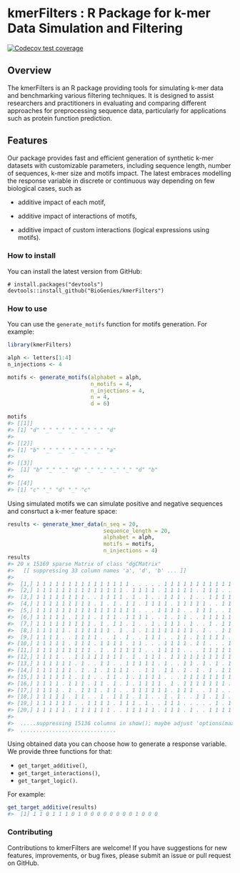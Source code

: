 
<!-- README.md is generated from README.Rmd. Please edit that file -->

# kmerFilters : R Package for k-mer Data Simulation and Filtering

<!-- badges: start -->

[![Codecov test
coverage](https://codecov.io/gh/jakubkala/kmerFilters/branch/main/graph/badge.svg)](https://codecov.io/gh/jakubkala/kmerFilters?branch=main)
<!-- badges: end -->

## Overview

The kmerFilters is an R package providing tools for simulating k-mer
data and benchmarking various filtering techniques. It is designed to
assist researchers and practitioners in evaluating and comparing
different approaches for preprocessing sequence data, particularly for
applications such as protein function prediction.

## Features

Our package provides fast and efficient generation of synthetic k-mer
datasets with customizable parameters, including sequence length, number
of sequences, k-mer size and motifs impact. The latest embraces
modelling the response variable in discrete or continuous way depending
on few biological cases, such as

- additive impact of each motif,

- additive impact of interactions of motifs,

- additive impact of custom interactions (logical expressions using
  motifs).

### How to install

You can install the latest version from GitHub:

    # install.packages("devtools")
    devtools::install_github("BioGenies/kmerFilters")

### How to use

You can use the `generate_motifs` function for motifs generation. For
example:

``` r
library(kmerFilters)

alph <- letters[1:4]
n_injections <- 4

motifs <- generate_motifs(alphabet = alph, 
                          n_motifs = 4, 
                          n_injections = 4, 
                          n = 4, 
                          d = 6)

motifs
#> [[1]]
#> [1] "d" "_" "_" "_" "_" "_" "d"
#> 
#> [[2]]
#> [1] "b" "_" "_" "_" "_" "_" "a"
#> 
#> [[3]]
#>  [1] "b" "_" "_" "d" "_" "_" "_" "_" "d" "b"
#> 
#> [[4]]
#> [1] "c" "_" "d" "_" "c"
```

Using simulated motifs we can simulate positive and negative sequences
and consrtuct a k-mer feature space:

``` r
results <- generate_kmer_data(n_seq = 20, 
                              sequence_length = 20, 
                              alphabet = alph,
                              motifs = motifs, 
                              n_injections = 4)
results
#> 20 x 15169 sparse Matrix of class "dgCMatrix"
#>   [[ suppressing 33 column names 'a', 'd', 'b' ... ]]
#>                                                                               
#>  [1,] 1 1 1 1 1 1 1 1 1 1 1 1 1 1 1 . . . . . 1 1 1 1 1 1 1 1 1 1 1 1 1 ......
#>  [2,] 1 1 1 1 1 1 1 1 1 1 1 1 1 1 . 1 1 1 1 . 1 1 1 1 1 . 1 1 1 . . 1 1 ......
#>  [3,] 1 1 1 1 1 1 1 1 . . 1 1 1 1 . 1 . 1 . . 1 1 1 . 1 . . 1 1 1 1 1 . ......
#>  [4,] 1 1 1 1 1 1 1 1 1 . 1 . 1 . 1 1 . 1 1 1 1 . 1 1 1 1 1 . . 1 1 1 1 ......
#>  [5,] 1 1 1 1 1 1 1 1 1 1 1 1 1 1 1 1 . . . 1 1 1 1 . . 1 1 1 . . 1 1 . ......
#>  [6,] 1 1 1 1 1 . 1 1 1 . 1 1 1 . 1 1 1 1 . . 1 . 1 1 . . 1 1 1 1 1 1 1 ......
#>  [7,] 1 1 1 1 1 1 1 1 1 . 1 . 1 1 . 1 . . 1 . 1 1 1 . 1 . . 1 . 1 1 . 1 ......
#>  [8,] 1 1 1 1 1 . 1 1 1 1 1 1 . 1 . 1 . 1 1 1 1 1 1 1 1 . 1 . . 1 1 1 1 ......
#>  [9,] 1 1 1 1 . . 1 1 1 1 . . 1 . 1 . . 1 1 1 . . 1 1 . 1 1 1 1 1 . . 1 ......
#> [10,] 1 1 1 1 1 . 1 1 1 . 1 1 1 1 . 1 1 . . . 1 1 1 1 . 1 1 . . . 1 1 . ......
#> [11,] 1 1 1 1 1 1 1 1 1 . 1 . 1 1 1 1 1 . . 1 1 1 1 . . . 1 1 1 1 1 1 1 ......
#> [12,] 1 1 1 1 . . 1 1 1 1 1 1 1 1 . 1 . 1 1 1 . 1 1 1 1 1 1 1 1 1 1 . 1 ......
#> [13,] 1 1 1 1 1 1 . 1 . . 1 1 . . 1 1 1 1 1 . 1 . . 1 1 . 1 . 1 . 1 1 1 ......
#> [14,] 1 1 1 1 1 1 . 1 . 1 . 1 1 1 1 . . 1 1 . 1 1 . 1 . 1 . 1 . 1 1 1 1 ......
#> [15,] 1 1 1 1 1 1 . 1 1 . . 1 1 . 1 . 1 1 1 1 . . . 1 1 1 1 1 1 1 1 . 1 ......
#> [16,] 1 1 1 1 . 1 1 1 . 1 1 . 1 . 1 . 1 1 1 1 . 1 . 1 1 1 1 1 1 1 . 1 1 ......
#> [17,] 1 1 1 1 . 1 . 1 1 1 . 1 1 . . 1 1 1 1 1 1 . 1 1 1 . . 1 1 . . . 1 ......
#> [18,] 1 1 1 1 1 . 1 1 . . 1 . 1 1 1 . 1 1 . . 1 . 1 . . 1 1 . 1 1 . 1 1 ......
#> [19,] 1 1 1 1 1 1 . . 1 1 1 1 . 1 1 1 . 1 . . 1 1 1 . . . . . 1 . 1 . . ......
#> [20,] 1 1 1 1 1 . 1 1 1 1 1 1 . . 1 1 1 1 1 . 1 1 1 . 1 . . 1 1 1 1 . . ......
#> 
#>  .....suppressing 15136 columns in show(); maybe adjust 'options(max.print= *, width = *)'
#>  ..............................
```

Using obtained data you can choose how to generate a response variable.
We provide three functions for that:

- `get_target_additive()`,
- `get_target_interactions()`,
- `get_target_logic()`.

For example:

``` r
get_target_additive(results)
#>  [1] 1 1 0 1 1 1 0 1 0 0 0 0 0 0 0 0 1 0 0 0
```

### Contributing

Contributions to kmerFilters are welcome! If you have suggestions for
new features, improvements, or bug fixes, please submit an issue or pull
request on GitHub.
